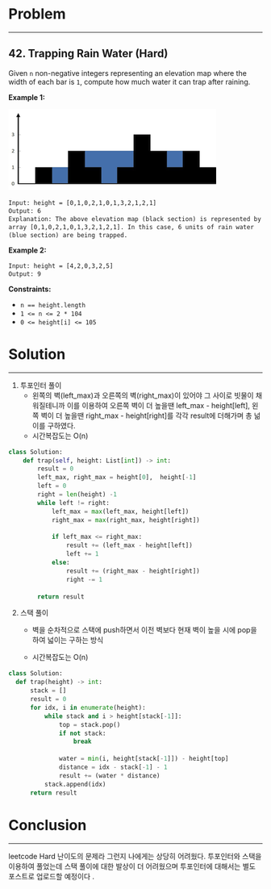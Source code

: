 # Problem

---

## 42. Trapping Rain Water (Hard)

Given `n` non-negative integers representing an elevation map where the width of each bar is `1`, compute how much water it can trap after raining. 

**Example 1:**

![img](../assets/images/23-03-16-leetcode-42/1.png)

```
Input: height = [0,1,0,2,1,0,1,3,2,1,2,1]
Output: 6
Explanation: The above elevation map (black section) is represented by array [0,1,0,2,1,0,1,3,2,1,2,1]. In this case, 6 units of rain water (blue section) are being trapped.
```

**Example 2:**

```
Input: height = [4,2,0,3,2,5]
Output: 9
```

**Constraints:**

- `n == height.length`
- `1 <= n <= 2 * 104`
- `0 <= height[i] <= 105`

# Solution

---

1) 투포인터 풀이
   - 왼쪽의 벽(left_max)과 오른쪽의 벽(right_max)이 있어야 그 사이로 빗물이 채워질테니까 이를 이용하여 오른쪽 벽이 더 높을땐 left_max - height[left], 왼쪽 벽이 더 높을땐 right_max - height[right]를 각각 result에 더해가며 총 넒이를 구하였다.
   - 시간복잡도는 O(n)

```python
class Solution:
    def trap(self, height: List[int]) -> int:
        result = 0
        left_max, right_max = height[0],  height[-1]
        left = 0
        right = len(height) -1
        while left != right:
            left_max = max(left_max, height[left])
            right_max = max(right_max, height[right])

            if left_max <= right_max:                
                result += (left_max - height[left])
                left += 1
            else:
                result += (right_max - height[right])
                right -= 1

        return result

```

2. 스택 풀이

   - 벽을 순차적으로 스택에 push하면서 이전 벽보다 현재 벽이 높을 시에 pop을 하여 넓이는 구하는 방식

   - 시간복잡도는 O(n)

```python
class Solution:
  def trap(height) -> int:
      stack = []
      result = 0
      for idx, i in enumerate(height):
          while stack and i > height[stack[-1]]:
              top = stack.pop()
              if not stack:
                  break

              water = min(i, height[stack[-1]]) - height[top]
              distance = idx - stack[-1] - 1
              result += (water * distance)
          stack.append(idx)
      return result
```



# Conclusion

---

leetcode Hard 난이도의 문제라 그런지 나에게는 상당히 어려웠다. 투포인터와 스택을 이용하여 풀었는데 스택 풀이에 대한 발상이 더 어려웠으며 투포인터에 대해서는 별도 포스트로 업로드할 예정이다 .